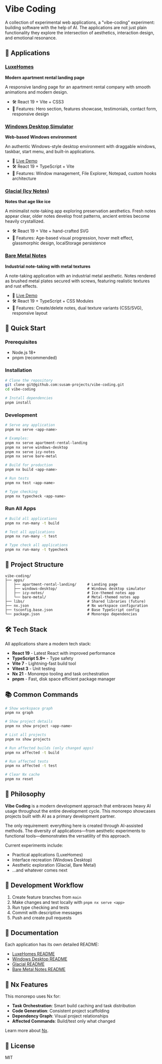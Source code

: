 # Vibe Coding

A collection of experimental web applications, a "vibe-coding" experiment: building software with the help of AI. The applications are not just plain functionality they explore the intersection of aesthetics, interaction design, and emotional resonance.

## 🎨 Applications

### [LuxeHomes](apps/apartment-rental-landing)
**Modern apartment rental landing page**

A responsive landing page for an apartment rental company with smooth animations and modern design.

- 🛠️ React 19 + Vite + CSS3
- 🎯 Features: Hero section, features showcase, testimonials, contact form, responsive design

### [Windows Desktop Simulator](apps/windows-desktop)
**Web-based Windows environment**

An authentic Windows-style desktop environment with draggable windows, taskbar, start menu, and built-in applications.

- 🔗 [Live Demo](https://vibe-coding-windows-desktop.netlify.app/)
- 🛠️ React 19 + TypeScript + Vite
- 🎯 Features: Window management, File Explorer, Notepad, custom hooks architecture

### [Glacial (Icy Notes)](apps/icy-notes)
**Notes that age like ice**

A minimalist note-taking app exploring preservation aesthetics. Fresh notes appear clear, older notes develop frost patterns, ancient entries become heavily crystallized.

- 🛠️ React 19 + Vite + hand-crafted SVG
- 🎯 Features: Age-based visual progression, hover melt effect, glassmorphic design, localStorage persistence

### [Bare Metal Notes](apps/bare-metal)
**Industrial note-taking with metal textures**

A note-taking application with an industrial metal aesthetic. Notes rendered as brushed metal plates secured with screws, featuring realistic textures and rust effects.

- 🔗 [Live Demo](https://vibe-coding-bm-notes.netlify.app/)
- 🛠️ React 19 + TypeScript + CSS Modules
- 🎯 Features: Create/delete notes, dual texture variants (CSS/SVG), responsive layout

## 🚀 Quick Start

### Prerequisites

- Node.js 18+
- pnpm (recommended)

### Installation

```bash
# Clone the repository
git clone git@github.com:susam-projects/vibe-coding.git
cd vibe-coding

# Install dependencies
pnpm install
```

### Development

```bash
# Serve any application
pnpm nx serve <app-name>

# Examples:
pnpm nx serve apartment-rental-landing
pnpm nx serve windows-desktop
pnpm nx serve icy-notes
pnpm nx serve bare-metal

# Build for production
pnpm nx build <app-name>

# Run tests
pnpm nx test <app-name>

# Type checking
pnpm nx typecheck <app-name>
```

### Run All Apps

```bash
# Build all applications
pnpm nx run-many -t build

# Test all applications
pnpm nx run-many -t test

# Type check all applications
pnpm nx run-many -t typecheck
```

## 📁 Project Structure

```
vibe-coding/
├── apps/
│   ├── apartment-rental-landing/     # Landing page
│   ├── windows-desktop/              # Windows desktop simulator
│   ├── icy-notes/                    # Ice-themed notes app
│   └── bare-metal/                   # Metal-themed notes app
├── libs/                             # Shared libraries (future)
├── nx.json                           # Nx workspace configuration
├── tsconfig.base.json                # Base TypeScript config
└── package.json                      # Monorepo dependencies
```

## 🛠️ Tech Stack

All applications share a modern tech stack:

- **React 19** - Latest React with improved performance
- **TypeScript 5.9+** - Type safety
- **Vite 7** - Lightning-fast build tool
- **Vitest 3** - Unit testing
- **Nx 21** - Monorepo tooling and task orchestration
- **pnpm** - Fast, disk space efficient package manager

## 📚 Common Commands

```bash
# Show workspace graph
pnpm nx graph

# Show project details
pnpm nx show project <app-name>

# List all projects
pnpm nx show projects

# Run affected builds (only changed apps)
pnpm nx affected -t build

# Run affected tests
pnpm nx affected -t test

# Clear Nx cache
pnpm nx reset
```

## 🎯 Philosophy

**Vibe Coding** is a modern development approach that embraces heavy AI usage throughout the entire development cycle. This monorepo showcases projects built with AI as a primary development partner.

The only requirement: everything here is created through AI-assisted methods. The diversity of applications—from aesthetic experiments to functional tools—demonstrates the versatility of this approach.

Current experiments include:
- Practical applications (LuxeHomes)
- Interface recreation (Windows Desktop)
- Aesthetic exploration (Glacial, Bare Metal)
- ...and whatever comes next

## 🧪 Development Workflow

1. Create feature branches from `main`
2. Make changes and test locally with `pnpm nx serve <app>`
3. Run type checking and tests
4. Commit with descriptive messages
5. Push and create pull requests

## 📖 Documentation

Each application has its own detailed README:

- [LuxeHomes README](apps/apartment-rental-landing/README.md)
- [Windows Desktop README](apps/windows-desktop/README.md)
- [Glacial README](apps/icy-notes/README.md)
- [Bare Metal Notes README](apps/bare-metal/README.md)

## 🔧 Nx Features

This monorepo uses Nx for:

- **Task Orchestration**: Smart build caching and task distribution
- **Code Generation**: Consistent project scaffolding
- **Dependency Graph**: Visual project relationships
- **Affected Commands**: Build/test only what changed

Learn more about [Nx](https://nx.dev).

## 📝 License

MIT
